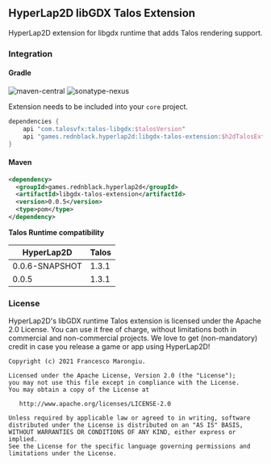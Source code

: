 ## HyperLap2D libGDX Talos Extension

HyperLap2D extension for libgdx runtime that adds Talos rendering support.

### Integration

#### Gradle
![maven-central](https://img.shields.io/maven-central/v/games.rednblack.hyperlap2d/libgdx-talos-extension?color=blue&label=release)
![sonatype-nexus](https://img.shields.io/nexus/s/games.rednblack.hyperlap2d/libgdx-talos-extension?label=sanapshot&server=https%3A%2F%2Foss.sonatype.org)

Extension needs to be included into your `core` project.
```groovy
dependencies {
    api "com.talosvfx:talos-libgdx:$talosVersion"
    api "games.rednblack.hyperlap2d:libgdx-talos-extension:$h2dTalosExtension"
}
```

#### Maven
```xml
<dependency>
  <groupId>games.rednblack.hyperlap2d</groupId>
  <artifactId>libgdx-talos-extension</artifactId>
  <version>0.0.5</version>
  <type>pom</type>
</dependency>
```

**Talos Runtime compatibility**

| HyperLap2D         | Talos              |
| ------------------ | ------------------ |
| 0.0.6-SNAPSHOT     | 1.3.1              |
| 0.0.5              | 1.3.1              |

### License
HyperLap2D's libGDX runtime Talos extension is licensed under the Apache 2.0 License. You can use it free of charge, without limitations both in commercial and non-commercial projects. We love to get (non-mandatory) credit in case you release a game or app using HyperLap2D!

```
Copyright (c) 2021 Francesco Marongiu.

Licensed under the Apache License, Version 2.0 (the "License");
you may not use this file except in compliance with the License.
You may obtain a copy of the License at

   http://www.apache.org/licenses/LICENSE-2.0

Unless required by applicable law or agreed to in writing, software
distributed under the License is distributed on an "AS IS" BASIS,
WITHOUT WARRANTIES OR CONDITIONS OF ANY KIND, either express or implied.
See the License for the specific language governing permissions and
limitations under the License.